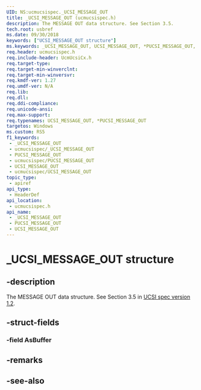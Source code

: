 ```yaml
---
UID: NS:ucmucsispec._UCSI_MESSAGE_OUT
title: _UCSI_MESSAGE_OUT (ucmucsispec.h)
description: The MESSAGE OUT data structure. See Section 3.5.
tech.root: usbref
ms.date: 09/30/2018
keywords: ["UCSI_MESSAGE_OUT structure"]
ms.keywords: _UCSI_MESSAGE_OUT, UCSI_MESSAGE_OUT, *PUCSI_MESSAGE_OUT,
req.header: ucmucsispec.h
req.include-header: UcmUcsiCx.h
req.target-type: 
req.target-min-winverclnt: 
req.target-min-winversvr: 
req.kmdf-ver: 1.27
req.umdf-ver: N/A
req.lib: 
req.dll: 
req.ddi-compliance: 
req.unicode-ansi: 
req.max-support: 
req.typenames: UCSI_MESSAGE_OUT, *PUCSI_MESSAGE_OUT
targetos: Windows
ms.custom: RS5
f1_keywords:
 - _UCSI_MESSAGE_OUT
 - ucmucsispec/_UCSI_MESSAGE_OUT
 - PUCSI_MESSAGE_OUT
 - ucmucsispec/PUCSI_MESSAGE_OUT
 - UCSI_MESSAGE_OUT
 - ucmucsispec/UCSI_MESSAGE_OUT
topic_type:
 - apiref
api_type:
 - HeaderDef
api_location:
 - ucmucsispec.h
api_name:
 - _UCSI_MESSAGE_OUT
 - PUCSI_MESSAGE_OUT
 - UCSI_MESSAGE_OUT
---
```


# _UCSI_MESSAGE_OUT structure


## -description

The MESSAGE OUT data structure. See Section 3.5 in [UCSI spec version 1.2](https://www.intel.cn/content/dam/www/public/us/en/documents/technical-specifications/usb-type-c-ucsi-spec.pdf).

## -struct-fields

### -field AsBuffer

## -remarks

## -see-also

